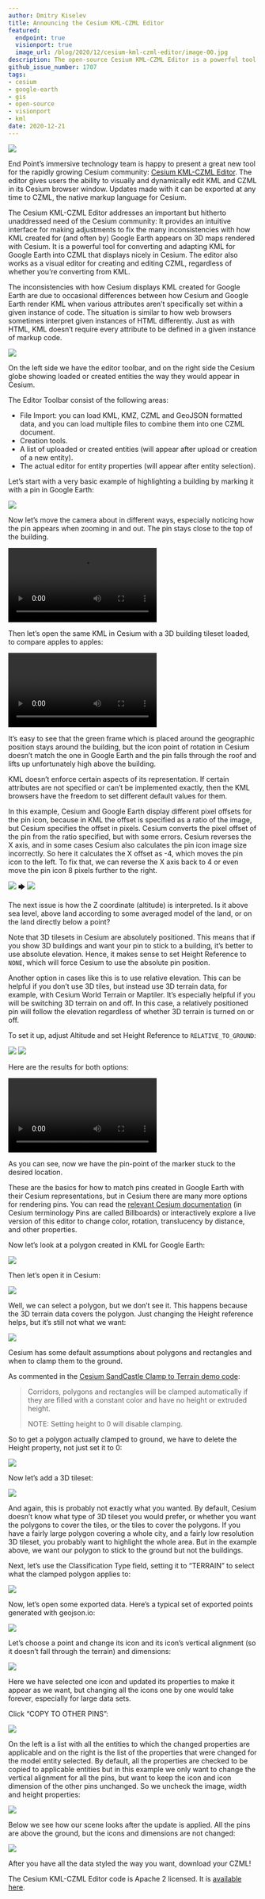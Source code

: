 ```yaml
---
author: Dmitry Kiselev
title: Announcing the Cesium KML-CZML Editor
featured:
  endpoint: true
  visionport: true
  image_url: /blog/2020/12/cesium-kml-czml-editor/image-00.jpg
description: The open-source Cesium KML-CZML Editor is a powerful tool for creating CZML for Cesium, from scratch or converted from Google Earth KML.
github_issue_number: 1707
tags:
- cesium
- google-earth
- gis
- open-source
- visionport
- kml
date: 2020-12-21
---
```


![](/blog/2020/12/cesium-kml-czml-editor/image-00.jpg)

End Point’s immersive technology team is happy to present a great new tool for the rapidly growing Cesium community: [Cesium KML-CZML Editor](https://www.visionport.com/cesium-kml-czml-editor/). The editor gives users the ability to visually and dynamically edit KML and CZML in its Cesium browser window. Updates made with it can be exported at any time to CZML, the native markup language for Cesium.

The Cesium KML-CZML Editor addresses an important but hitherto unaddressed need of the Cesium community: It provides an intuitive interface for making adjustments to fix the many inconsistencies with how KML created for (and often by) Google Earth appears on 3D maps rendered with Cesium. It is a powerful tool for converting and adapting KML for Google Earth into CZML that displays nicely in Cesium. The editor also works as a visual editor for creating and editing CZML, regardless of whether you’re converting from KML.

The inconsistencies with how Cesium displays KML created for Google Earth are due to occasional differences between how Cesium and Google Earth render KML when various attributes aren’t specifically set within a given instance of code. The situation is similar to how web browsers sometimes interpret given instances of HTML differently. Just as with HTML, KML doesn’t require every attribute to be defined in a given instance of markup code.

![](/blog/2020/12/cesium-kml-czml-editor/image-01.jpg)

On the left side we have the editor toolbar, and on the right side the Cesium globe showing loaded or created entities the way they would appear in Cesium.

The Editor Toolbar consist of the following areas:

- File Import: you can load KML, KMZ, CZML and GeoJSON formatted data, and you can load multiple files to combine them into one CZML document.
- Creation tools.
- A list of uploaded or created entities (will appear after upload or creation of a new entity).
- The actual editor for entity properties (will appear after entity selection).

Let’s start with a very basic example of highlighting a building by marking it with a pin in Google Earth:

![](/blog/2020/12/cesium-kml-czml-editor/image-02.jpg)

Now let’s move the camera about in different ways, especially noticing how the pin appears when zooming in and out. The pin stays close to the top of the building.

<video controls>
  <source src="/blog/2020/12/cesium-kml-czml-editor/video-0.webm" type="video/webm">
  Sorry, your browser doesn’t support embedded videos.
</video>

Then let’s open the same KML in Cesium with a 3D building tileset loaded, to compare apples to apples:

<video controls>
  <source src="/blog/2020/12/cesium-kml-czml-editor/video-1.webm" type="video/webm">
  Sorry, your browser doesn’t support embedded videos.
</video>

It’s easy to see that the green frame which is placed around the geographic position stays around the building, but the icon point of rotation in Cesium doesn’t match the one in Google Earth and the pin falls through the roof and lifts up unfortunately high above the building.

KML doesn’t enforce certain aspects of its representation. If certain attributes are not specified or can’t be implemented exactly, then the KML browsers have the freedom to set different default values for them.

In this example, Cesium and Google Earth display different pixel offsets for the pin icon, because in KML the offset is specified as a ratio of the image, but Cesium specifies the offset in pixels. Cesium converts the pixel offset of the pin from the ratio specified, but with some errors. Cesium reverses the X axis, and in some cases Cesium also calculates the pin icon image size incorrectly. So here it calculates the X offset as -4, which moves the pin icon to the left. To fix that, we can reverse the X axis back to 4 or even move the pin icon 8 pixels further to the right.

![](/blog/2020/12/cesium-kml-czml-editor/image-03.jpg)
🡆
![](/blog/2020/12/cesium-kml-czml-editor/image-04.jpg)

The next issue is how the Z coordinate (altitude) is interpreted. Is it above sea level, above land according to some averaged model of the land, or on the land directly below a point?

Note that 3D tilesets in Cesium are absolutely positioned. This means that if you show 3D buildings and want your pin to stick to a building, it’s better to use absolute elevation. Hence, it makes sense to set Height Reference to `NONE`, which will force Cesium to use the absolute pin position.

Another option in cases like this is to use relative elevation. This can be helpful if you don’t use 3D tiles, but instead use 3D terrain data, for example, with Cesium World Terrain or Maptiler. It’s especially helpful if you will be switching 3D terrain on and off. In this case, a relatively positioned pin will follow the elevation regardless of whether 3D terrain is turned on or off.

To set it up, adjust Altitude and set Height Reference to `RELATIVE_TO_GROUND`:

![](/blog/2020/12/cesium-kml-czml-editor/image-05.jpg)
![](/blog/2020/12/cesium-kml-czml-editor/image-06.jpg)

Here are the results for both options:

<video controls>
  <source src="/blog/2020/12/cesium-kml-czml-editor/video-2.webm" type="video/webm">
  Sorry, your browser doesn’t support embedded videos.
</video>

As you can see, now we have the pin-point of the marker stuck to the desired location.

These are the basics for how to match pins created in Google Earth with their Cesium representations, but in Cesium there are many more options for rendering pins. You can read the [relevant Cesium documentation](https://cesium.com/docs/cesiumjs-ref-doc/BillboardGraphics.html) (in Cesium terminology Pins are called Billboards) or interactively explore a live version of this editor to change color, rotation, translucency by distance, and other properties.

Now let’s look at a polygon created in KML for Google Earth:

![](/blog/2020/12/cesium-kml-czml-editor/image-07.jpg)

Then let’s open it in Cesium:

![](/blog/2020/12/cesium-kml-czml-editor/image-08.jpg)

Well, we can select a polygon, but we don’t see it. This happens because the 3D terrain data covers the polygon. Just changing the Height reference helps, but it’s still not what we want:

![](/blog/2020/12/cesium-kml-czml-editor/image-09.jpg)

Cesium has some default assumptions about polygons and rectangles and when to clamp them to the ground.

As commented in the [Cesium SandCastle Clamp to Terrain demo code](https://sandcastle.cesium.com/?src=Clamp%20to%20Terrain.html):

> Corridors, polygons and rectangles will be clamped automatically if they are filled with a constant color and have no height or extruded height.
>
> NOTE: Setting height to 0 will disable clamping.

So to get a polygon actually clamped to ground, we have to delete the Height property, not just set it to 0:

![](/blog/2020/12/cesium-kml-czml-editor/image-10.jpg)

Now let’s add a 3D tileset:

![](/blog/2020/12/cesium-kml-czml-editor/image-11.jpg)

And again, this is probably not exactly what you wanted. By default, Cesium doesn’t know what type of 3D tileset you would prefer, or whether you want the polygons to cover the tiles, or the tiles to cover the polygons. If you have a fairly large polygon covering a whole city, and a fairly low resolution 3D tileset, you probably want to highlight the whole area. But in the example above, we want our polygon to stick to the ground but not the buildings.

Next, let’s use the Classification Type field, setting it to “TERRAIN” to select what the clamped polygon applies to:

![](/blog/2020/12/cesium-kml-czml-editor/image-12.jpg)

Now, let’s open some exported data. Here’s a typical set of exported points generated with geojson.io:

![](/blog/2020/12/cesium-kml-czml-editor/image-13.jpg)

Let’s choose a point and change its icon and its icon’s vertical alignment (so it doesn’t fall through the terrain) and dimensions:

![](/blog/2020/12/cesium-kml-czml-editor/image-14.jpg)

Here we have selected one icon and updated its properties to make it appear as we want, but changing all the icons one by one would take forever, especially for large data sets.

Click “COPY TO OTHER PINS”:

![](/blog/2020/12/cesium-kml-czml-editor/image-15.jpg)

On the left is a list with all the entities to which the changed properties are applicable and on the right is the list of the properties that were changed for the model entity selected. By default, all the properties are checked to be copied to applicable entities but in this example we only want to change the vertical alignment for all the pins, but want to keep the icon and icon dimension of the other pins unchanged. So we uncheck the image, width and height properties:

![](/blog/2020/12/cesium-kml-czml-editor/image-16.jpg)

Below we see how our scene looks after the update is applied. All the pins are above the ground, but the icons and dimensions are not changed:

![](/blog/2020/12/cesium-kml-czml-editor/image-17.jpg)

After you have all the data styled the way you want, download your CZML!

The Cesium KML-CZML Editor code is Apache 2 licensed. It is [available here](https://github.com/EndPointCorp/cesium-kml-czml-editor).
